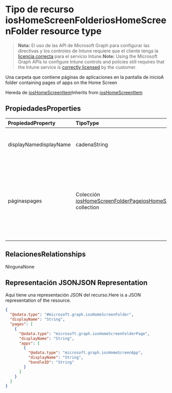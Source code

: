 # <a name="ioshomescreenfolder-resource-type"></a><span data-ttu-id="4ab9e-101">Tipo de recurso iosHomeScreenFolder</span><span class="sxs-lookup"><span data-stu-id="4ab9e-101">iosHomeScreenFolder resource type</span></span>

> <span data-ttu-id="4ab9e-102">**Nota:** El uso de las API de Microsoft Graph para configurar las directivas y los controles de Intune requiere que el cliente tenga la [licencia correcta](https://go.microsoft.com/fwlink/?linkid=839381) para el servicio Intune.</span><span class="sxs-lookup"><span data-stu-id="4ab9e-102">**Note:** Using the Microsoft Graph APIs to configure Intune controls and policies still requires that the Intune service is [correctly licensed](https://go.microsoft.com/fwlink/?linkid=839381) by the customer.</span></span>

<span data-ttu-id="4ab9e-103">Una carpeta que contiene páginas de aplicaciones en la pantalla de inicio</span><span class="sxs-lookup"><span data-stu-id="4ab9e-103">A folder containing pages of apps on the Home Screen</span></span>

<span data-ttu-id="4ab9e-104">Hereda de [iosHomeScreenItem](../resources/intune_deviceconfig_ioshomescreenitem.md)</span><span class="sxs-lookup"><span data-stu-id="4ab9e-104">Inherits from [iosHomeScreenItem](../resources/intune_deviceconfig_ioshomescreenitem.md)</span></span>

## <a name="properties"></a><span data-ttu-id="4ab9e-105">Propiedades</span><span class="sxs-lookup"><span data-stu-id="4ab9e-105">Properties</span></span>
|<span data-ttu-id="4ab9e-106">Propiedad</span><span class="sxs-lookup"><span data-stu-id="4ab9e-106">Property</span></span>|<span data-ttu-id="4ab9e-107">Tipo</span><span class="sxs-lookup"><span data-stu-id="4ab9e-107">Type</span></span>|<span data-ttu-id="4ab9e-108">Descripción</span><span class="sxs-lookup"><span data-stu-id="4ab9e-108">Description</span></span>|
|:---|:---|:---|
|<span data-ttu-id="4ab9e-109">displayName</span><span class="sxs-lookup"><span data-stu-id="4ab9e-109">displayName</span></span>|<span data-ttu-id="4ab9e-110">cadena</span><span class="sxs-lookup"><span data-stu-id="4ab9e-110">String</span></span>|<span data-ttu-id="4ab9e-111">Nombre de la aplicación heredado de [iosHomeScreenItem](../resources/intune_deviceconfig_ioshomescreenitem.md)</span><span class="sxs-lookup"><span data-stu-id="4ab9e-111">Name of the app Inherited from [iosHomeScreenItem](../resources/intune_deviceconfig_ioshomescreenitem.md)</span></span>|
|<span data-ttu-id="4ab9e-112">páginas</span><span class="sxs-lookup"><span data-stu-id="4ab9e-112">pages</span></span>|<span data-ttu-id="4ab9e-113">Colección [iosHomeScreenFolderPage](../resources/intune_deviceconfig_ioshomescreenfolderpage.md)</span><span class="sxs-lookup"><span data-stu-id="4ab9e-113">[iosHomeScreenFolderPage](../resources/intune_deviceconfig_ioshomescreenfolderpage.md) collection</span></span>|<span data-ttu-id="4ab9e-114">Páginas de iconos de diseño de pantalla de inicio que deben ser Tipo de aplicación.</span><span class="sxs-lookup"><span data-stu-id="4ab9e-114">Pages of Home Screen Layout Icons which must be Application Type.</span></span> <span data-ttu-id="4ab9e-115">Esta colección puede contener un máximo de 500 elementos.</span><span class="sxs-lookup"><span data-stu-id="4ab9e-115">This collection can contain a maximum of 500 elements.</span></span>|

## <a name="relationships"></a><span data-ttu-id="4ab9e-116">Relaciones</span><span class="sxs-lookup"><span data-stu-id="4ab9e-116">Relationships</span></span>
<span data-ttu-id="4ab9e-117">Ninguna</span><span class="sxs-lookup"><span data-stu-id="4ab9e-117">None</span></span>
## <a name="json-representation"></a><span data-ttu-id="4ab9e-118">Representación JSON</span><span class="sxs-lookup"><span data-stu-id="4ab9e-118">JSON Representation</span></span>
<span data-ttu-id="4ab9e-119">Aquí tiene una representación JSON del recurso.</span><span class="sxs-lookup"><span data-stu-id="4ab9e-119">Here is a JSON representation of the resource.</span></span>
<!-- {
  "blockType": "resource",
  "keyProperty": "id",
  "@odata.type": "microsoft.graph.iosHomeScreenFolder"
}
-->
``` json
{
  "@odata.type": "#microsoft.graph.iosHomeScreenFolder",
  "displayName": "String",
  "pages": [
    {
      "@odata.type": "microsoft.graph.iosHomeScreenFolderPage",
      "displayName": "String",
      "apps": [
        {
          "@odata.type": "microsoft.graph.iosHomeScreenApp",
          "displayName": "String",
          "bundleID": "String"
        }
      ]
    }
  ]
}
```



